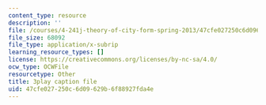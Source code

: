 ```yaml
---
content_type: resource
description: ''
file: /courses/4-241j-theory-of-city-form-spring-2013/47cfe027250c6d09629b6f88927fda4e_0su7rM_7_DM.srt
file_size: 68092
file_type: application/x-subrip
learning_resource_types: []
license: https://creativecommons.org/licenses/by-nc-sa/4.0/
ocw_type: OCWFile
resourcetype: Other
title: 3play caption file
uid: 47cfe027-250c-6d09-629b-6f88927fda4e
---
```

